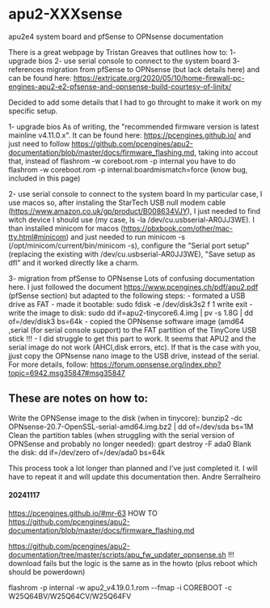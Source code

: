 # apu2-XXXsense
apu2e4 system board and pfSense to OPNsense documentation

There is a great webpage by Tristan Greaves that outlines how to:
1- upgrade bios
2- use serial console to connect to the system board
3- references migration from pfSense to OPNsense (but lack details here)
and can be found here:
https://extricate.org/2020/05/10/home-firewall-pc-engines-apu2-e2-pfsense-and-opnsense-build-courtesy-of-linitx/

Decided to add some details that I had to go throught to make it work on my specific setup.

1- upgrade bios
  As of writing, the "recommended firmware version is latest mainline v4.11.0.x". It can be found here:
  https://pcengines.github.io/
  and just need to follow https://github.com/pcengines/apu2-documentation/blob/master/docs/firmware_flashing.md, taking into accout that, instead of flashrom -w coreboot.rom -p internal you have to do flashrom -w coreboot.rom -p internal:boardmismatch=force (know bug, included in this page)
  
2- use serial console to connect to the system board
  In my particular case, I use macos so, after instaling the StarTech USB null modem cable (https://www.amazon.co.uk/gp/product/B008634VJY), I just needed to find witch device I should use (my case, ls -la /dev/cu.usbserial-AR0JJ3WE). 
  I than installed minicom for macos (https://pbxbook.com/other/mac-tty.html#minicom) and just needed to run minicom -s (/opt/minicom/current/bin/minicom -s), configure the "Serial port setup" (replacing the existing with /dev/cu.usbserial-AR0JJ3WE), "Save setup as dfl" and it worked directly like a charm.
  
3- migration from pfSense to OPNsense
  Lots of confusing documentation here. I just followed the document https://www.pcengines.ch/pdf/apu2.pdf (pfSense section) but adapted to the following steps:
    - formated a USB drive as FAT
    - made it bootable:
      sudo fdisk -e /dev/disk3s2
      f 1
      write
      exit
    - write the image to disk:
      sudo dd if=apu2-tinycore6.4.img | pv -s 1.8G | dd of=/dev/disk3 bs=64k
    - copied the OPNsense software image (amd64 ,serial (for serial console support) to the FAT partition of the TinyCore USB stick
    !!! - I did struggle to get this part to work. It seems that APU2 and the serial image do not work (AHCI,disk errors, etc). If that is the case with you, jjust copy the OPNsense nano image to the USB drive, instead of the serial.
For more details, follow: https://forum.opnsense.org/index.php?topic=6942.msg35847#msg35847


## These are notes on how to:
  Write the OPNSense image to the disk (when in tinycore):
    bunzip2 -dc OPNsense-20.7-OpenSSL-serial-amd64.img.bz2 | dd of=/dev/sda bs=1M
  Clean the partition tables (when struggling with the serial version of OPNSense and probably no longer needed):
    gpart destroy -F ada0
  Blank the disk:
    dd if=/dev/zero of=/dev/ada0 bs=64k
    
This process took a lot longer than planned and I've just completed it. I will have to repeat it and will update this documentation then.
Andre Serralheiro



#### 20241117 ####

https://pcengines.github.io/#mr-63
HOW TO https://github.com/pcengines/apu2-documentation/blob/master/docs/firmware_flashing.md

https://github.com/pcengines/apu2-documentation/tree/master/scripts/apu_fw_updater_opnsense.sh !!! download fails but the logic is the same as in the howto (plus reboot which should be powerdown)

flashrom -p internal -w apu2_v4.19.0.1.rom --fmap -i COREBOOT -c W25Q64BV/W25Q64CV/W25Q64FV

